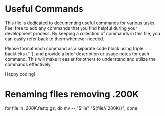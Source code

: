# Useful Commands

This file is dedicated to documenting useful commands for various tasks. Feel free to add any commands that you find helpful during your development process. By keeping a collection of commands in this file, you can easily refer back to them whenever needed.

Please format each command as a separate code block using triple backticks (```), and provide a brief description or usage notes for each command. This will make it easier for others to understand and utilize the commands effectively.

Happy coding!

# Renaming files removing .200K

for file in *.200K*.fastq.gz; do mv -- "$file" "${file//.200K/}"; done